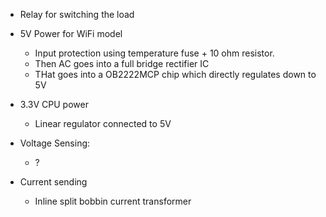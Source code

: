 

- Relay for switching the load

- 5V Power for WiFi model
    - Input protection using temperature fuse + 10 ohm resistor. 
    - Then AC goes into a full bridge rectifier IC
    - THat goes into a OB2222MCP chip which directly regulates down to 5V
- 3.3V CPU power
    - Linear regulator connected to 5V
- Voltage Sensing:
    - ?
- Current sending
    - Inline split bobbin current transformer
